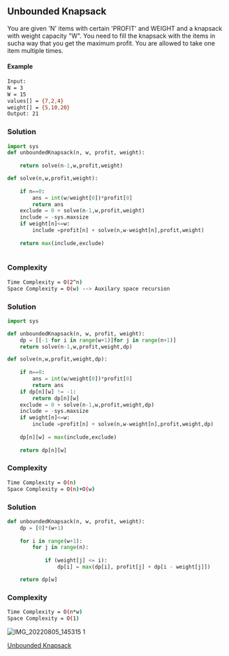 ## Unbounded Knapsack
You are given 'N' items with certain 'PROFIT' and WEIGHT and a knapsack with weight capacity "W". You need to fill the
knapsack with the items in sucha way that you get the maximum profit. You are allowed to take one item multiple times.

#### Example
```bash
Input:
N = 3
W = 15
values[] = {7,2,4}
weight[] = {5,10,20}
Output: 21
```
### Solution 

```python
import sys
def unboundedKnapsack(n, w, profit, weight):
    
    return solve(n-1,w,profit,weight)

def solve(n,w,profit,weight):
    
    if n==0:
        ans = int(w/weight[0])*profit[0]
        return ans
    exclude = 0 + solve(n-1,w,profit,weight)
    include = -sys.maxsize
    if weight[n]<=w:
        include =profit[n] + solve(n,w-weight[n],profit,weight)
    
    return max(include,exclude)
        
```
### Complexity
```bash
Time Complexity = O(2^n)
Space Complexity = O(w) --> Auxilary space recursion
```
### Solution 

```python
import sys

def unboundedKnapsack(n, w, profit, weight):
    dp = [[-1 for i in range(w+1)]for j in range(n+1)]
    return solve(n-1,w,profit,weight,dp)

def solve(n,w,profit,weight,dp):
    
    if n==0:
        ans = int(w/weight[0])*profit[0]
        return ans
    if dp[n][w] != -1:
        return dp[n][w]
    exclude = 0 + solve(n-1,w,profit,weight,dp)
    include = -sys.maxsize
    if weight[n]<=w:
        include =profit[n] + solve(n,w-weight[n],profit,weight,dp)
    
    dp[n][w] = max(include,exclude)
    
    return dp[n][w]
```
### Complexity
```bash
Time Complexity = O(n)
Space Complexity = O(n)+O(w) 
```
### Solution 

```python
def unboundedKnapsack(n, w, profit, weight):
    dp = [0]*(w+1)
    
    for i in range(w+1):
        for j in range(n):
            
            if (weight[j] <= i):
                dp[i] = max(dp[i], profit[j] + dp[i - weight[j]])

    return dp[w]
```
### Complexity
```bash
Time Complexity = O(n*w)
Space Complexity = O(1)
```

![IMG_20220805_145315 1](https://user-images.githubusercontent.com/94613732/183048061-514448f4-3648-4006-ac34-a830a678c239.jpg)


[Unbounded Knapsack](https://www.codingninjas.com/codestudio/problems/unbounded-knapsack_1215029?source=youtube&campaign=striver_dp_videos&utm_source=youtube&utm_medium=affiliate&utm_campaign=striver_dp_videos&leftPanelTab=0)

